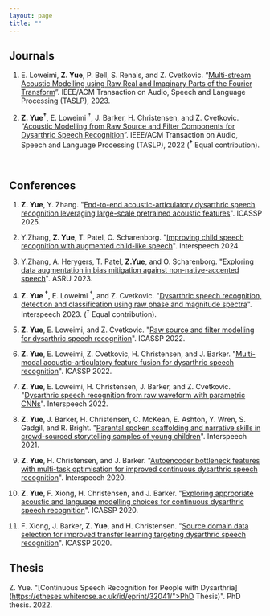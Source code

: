 ```yaml
---
layout: page
title: ""
---
```




## Journals ##

1. E. Loweimi, **Z. Yue**, P. Bell, S. Renals, and Z. Cvetkovic. “[Multi-stream Acoustic
Modelling using Raw Real and Imaginary Parts of the Fourier Transform](https://ieeexplore.ieee.org/abstract/document/10026604)”. IEEE/ACM
Transaction on Audio, Speech and Language Processing (TASLP), 2023.

2. **Z. Yue<sup>&#8224;</sup>**, E. Loweimi <sup>&#8224;</sup>, J. Barker, H. Christensen, and Z. Cvetkovic. “[Acoustic
Modelling from Raw Source and Filter Components for Dysarthric Speech Recognition](https://ieeexplore.ieee.org/document/9900378)”.
IEEE/ACM Transaction on Audio, Speech and Language Processing (TASLP), 2022
(**<sup>&#8224;</sup>** Equal contribution).


<br>

## Conferences ##

1. **Z. Yue**, Y. Zhang. "[End-to-end acoustic-articulatory dysarthric speech recognition leveraging large-scale pretrained acoustic features](https://ieeexplore.ieee.org/abstract/document/10888412)". ICASSP 2025.

2. Y.Zhang, **Z. Yue**, T. Patel, O. Scharenborg. "[Improving child speech recognition with augmented child-like speech](https://arxiv.org/abs/2406.10284)". Interspeech 2024.

3. Y.Zhang, A. Herygers, T. Patel, **Z.Yue**, and O. Scharenborg. "[Exploring data augmentation in bias mitigation against non-native-accented speech](https://ieeexplore.ieee.org/abstract/document/10389756)". ASRU 2023.

4. **Z. Yue <sup>&#8224;</sup>**, E. Loweimi <sup>&#8224;</sup>, and Z. Cvetkovic. "[Dysarthric speech recognition, detection and classification using raw phase and magnitude spectra](https://kclpure.kcl.ac.uk/portal/en/publications/dysarthric-speech-recognition-detection-and-classification-using-)". Interspeech 2023. (**<sup>&#8224;</sup>** Equal contribution).

5. **Z. Yue**, E. Loweimi, and Z. Cvetkovic. "[Raw source and filter modelling for dysarthric speech recognition](https://ieeexplore.ieee.org/document/9746553)". ICASSP 2022.

6. **Z. Yue**, E. Loweimi, Z. Cvetkovic, H. Christensen, and J. Barker. "[Multi-modal acoustic-articulatory feature fusion for dysarthric speech recognition](https://ieeexplore.ieee.org/document/9746855)". ICASSP 2022.

7. **Z. Yue**, E. Loweimi, H. Christensen, J. Barker, and Z. Cvetkovic. "[Dysarthric speech recognition from raw waveform with parametric CNNs](https://www.isca-speech.org/archive/interspeech_2022/yue22_interspeech.html)". Interspeech 2022.

8. **Z. Yue**, J. Barker, H. Christensen, C. McKean, E. Ashton, Y. Wren, S. Gadgil, and R. Bright. "[Parental spoken scaffolding and narrative skills in crowd-sourced storytelling samples of young children](https://eprints.whiterose.ac.uk/id/eprint/181592/)". Interspeech 2021.

9. **Z. Yue**, H. Christensen, and J. Barker. "[Autoencoder bottleneck features with multi-task optimisation for improved continuous dysarthric speech recognition](https://eprints.whiterose.ac.uk/id/eprint/164230/)". Interspeech 2020.

10. **Z. Yue**, F. Xiong, H. Christensen, and J. Barker. "[Exploring appropriate acoustic and language modelling choices for continuous dysarthric speech recognition](https://ieeexplore.ieee.org/abstract/document/9054343)". ICASSP 2020.

11. F. Xiong,  J. Barker, **Z. Yue**, and H. Christensen. "[Source domain data selection for improved transfer learning targeting dysarthric speech recognition](https://ieeexplore.ieee.org/abstract/document/9054694)". ICASSP 2020.

## Thesis ##

Z. Yue. "[Continuous Speech Recognition for People with Dysarthria](https://etheses.whiterose.ac.uk/id/eprint/32041/">PhD Thesis)". PhD thesis. 2022. 
